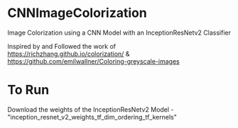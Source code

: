 # CNNImageColorization
Image Colorization using a CNN Model with an InceptionResNetv2 Classifier

Inspired by and Followed the work of https://richzhang.github.io/colorization/ & https://github.com/emilwallner/Coloring-greyscale-images

# To Run
Download the weights of the InceptionResNetv2 Model - "inception_resnet_v2_weights_tf_dim_ordering_tf_kernels"
